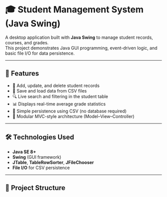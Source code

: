 # 🎓 Student Management System (Java Swing)

A desktop application built with **Java Swing** to manage student records, courses, and grades.  
This project demonstrates Java GUI programming, event-driven logic, and basic file I/O for data persistence.

---

## 🚀 Features

- 🧍 Add, update, and delete student records  
- 📄 Save and load data from CSV files  
- 🔍 Live search and filtering in the student table  
- 📊 Displays real-time average grade statistics  
- 💾 Simple persistence using CSV (no database required)  
- 🧱 Modular MVC-style architecture (Model–View–Controller)  

---

## 🛠️ Technologies Used

- **Java SE 8+**
- **Swing** (GUI framework)
- **JTable**, **TableRowSorter**, **JFileChooser**
- **File I/O** for CSV persistence

---

## 📁 Project Structure

